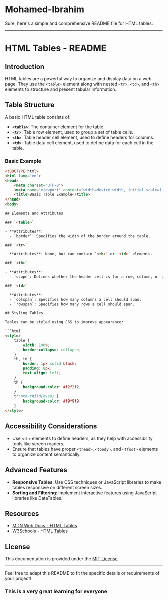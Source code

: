 # Mohamed-Ibrahim
Sure, here's a simple and comprehensive README file for HTML tables:

---

# HTML Tables - README

## Introduction

HTML tables are a powerful way to organize and display data on a web page. They use the `<table>` element along with nested `<tr>`, `<td>`, and `<th>` elements to structure and present tabular information.

## Table Structure

A basic HTML table consists of:

- **`<table>`**: The container element for the table.
- **`<tr>`**: Table row element, used to group a set of table cells.
- **`<th>`**: Table header cell element, used to define headers for columns.
- **`<td>`**: Table data cell element, used to define data for each cell in the table.

### Basic Example

```html
<!DOCTYPE html>
<html lang="en">
<head>
    <meta charset="UTF-8">
    <meta name="viewport" content="width=device-width, initial-scale=1.0">
    <title>Basic Table Example</title>
</head>
<body>

## Elements and Attributes

### `<table>`

- **Attributes**:
  - `border`: Specifies the width of the border around the table.

### `<tr>`

- **Attributes**: None, but can contain `<th>` or `<td>` elements.

### `<th>`

- **Attributes**:
  - `scope`: Defines whether the header cell is for a row, column, or group of rows/columns.

### `<td>`

- **Attributes**:
  - `colspan`: Specifies how many columns a cell should span.
  - `rowspan`: Specifies how many rows a cell should span.

## Styling Tables

Tables can be styled using CSS to improve appearance:

```html
<style>
    table {
        width: 100%;
        border-collapse: collapse;
    }
    th, td {
        border: 1px solid black;
        padding: 8px;
        text-align: left;
    }
    th {
        background-color: #f2f2f2;
    }
    tr:nth-child(even) {
        background-color: #f9f9f9;
    }
</style>
```

## Accessibility Considerations

- Use `<th>` elements to define headers, as they help with accessibility tools like screen readers.
- Ensure that tables have proper `<thead>`, `<tbody>`, and `<tfoot>` elements to organize content semantically.

## Advanced Features

- **Responsive Tables**: Use CSS techniques or JavaScript libraries to make tables responsive on different screen sizes.
- **Sorting and Filtering**: Implement interactive features using JavaScript libraries like DataTables.

## Resources

- [MDN Web Docs - HTML Tables](https://developer.mozilla.org/en-US/docs/Web/HTML/Element/table)
- [W3Schools - HTML Tables](https://www.w3schools.com/html/html_tables.asp)

## License

This documentation is provided under the [MIT License](https://opensource.org/licenses/MIT).

---

Feel free to adapt this README to fit the specific details or requirements of your project!
### This is a very great learning for everyone
~~~https://mohamedibrahim6236.github.io/Mohamed-Ibrahim/
